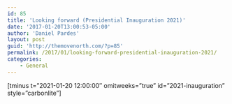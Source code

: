 ```yaml
---
id: 85
title: 'Looking forward (Presidential Inauguration 2021)'
date: '2017-01-20T13:00:53-05:00'
author: 'Daniel Pardes'
layout: post
guid: 'http://themovenorth.com/?p=85'
permalink: /2017/01/looking-forward-presidential-inauguration-2021/
categories:
    - General
---
```


\[tminus t=”2021-01-20 12:00:00″ omitweeks=”true” id=”2021-inauguration” style=”carbonlite”\]